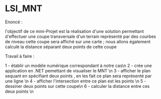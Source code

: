 # LSI_MNT

Enoncé : 

l'objectif de ce mini-Projet est la réalisation d'une solution permettant d'effectuer une coupe transversale d'un terrain représenté par des courbes de niveau cette coupe sera affiché sur une carte ; nous allons également calculé la distance séparant deux points de cette coupe 

Travail à faire  : 

1 - établir un modéle numérique correspondant à notre cas\n
2 - crée une application en .NET pemettant de visualiser le MNT \n
3 - afficher le plan sequant en spécifiant deux points , en les fait ce plan sera représenté par une ligne \n
4 - afficher l'intersection entre ce plan est les points \n
5 - dessiner deux points sur cette coupe\n
6 - calculer la distance entre ces deux points \n
